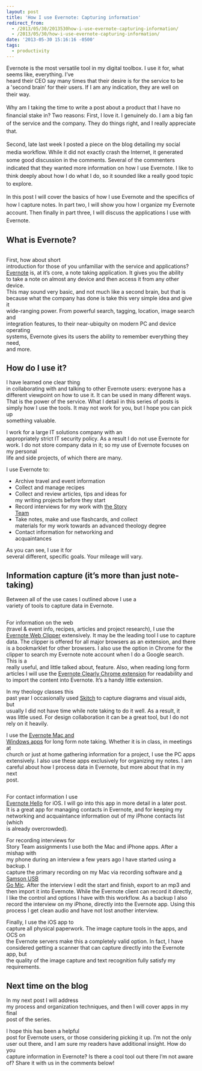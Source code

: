 ```yaml
---
layout: post
title: 'How I use Evernote: Capturing information'
redirect_from:
  - /2013/05/30/2013530how-i-use-evernote-capturing-information/
  - /2013/05/30/how-i-use-evernote-capturing-information/
date: '2013-05-30 15:16:16 -0500'
tags:
  - productivity
---
```

<p>Evernote is the most versatile tool in my digital toolbox. I use it for, what seems like, everything. I’ve<br />
heard their CEO say many times that their desire is for the service to be a 'second brain’ for their users. If I am any indication, they are well on their <span style="line-height: 1.5em;">way.</span></p>
<p class="MsoNormal">Why am I taking the time to <span style="line-height: 1.5em;">write a post about a product that I have no financial stake in? Two reasons: </span><span style="line-height: 1.5em;">First, I love it. I genuinely do. I am a big fan of the service and the </span><span style="line-height: 1.5em;">company. They do things right, and I really appreciate that.</span></p>
<p class="MsoNormal">Second, late last week I posted <span style="line-height: 1.5em;">a piece on the blog detailing my social media workflow. While it did not </span><span style="line-height: 1.5em;">exactly crash the Internet, it generated some good discussion in the comments. </span><span style="line-height: 1.5em;">Several of the commenters indicated that they wanted more information on how I </span><span style="line-height: 1.5em;">use Evernote. I like to think deeply about how I do what I do, so it sounded </span><span style="line-height: 1.5em;">like a really good topic to explore.</span></p>
<p class="MsoNormal">In this post I will cover the <span style="line-height: 1.5em;">basics of how I use Evernote and the specifics of how I capture notes. In part </span><span style="line-height: 1.5em;">two, I will show you how I organize my Evernote account. Then finally in part </span><span style="line-height: 1.5em;">three, I will discuss the applications I use with Evernote.</span></p>
<h2>What is Evernote?</h2>
<p><img alt="" src="http://brianlundin.com/wp-content/uploads/2013/05/logo.png" /></p>
<p class="MsoNormal">First, how about short<br />
introduction for those of you unfamiliar with the service and applications?<br />
<a href="http://evernote.com/">Evernote</a> is, at it’s core, a note taking application. It gives you the ability<br />
to take a note on almost any device and then access it from any other device.<br />
This may sound very basic, and not much like a second brain, but that is<br />
because what the company has done is take this very simple idea and give it<br />
wide-ranging power. From powerful search, tagging, location, image search and<br />
integration features, to their near-ubiquity on modern PC and device operating<br />
systems, Evernote gives its users the ability to remember everything they need,<br />
and more.</p>
<h2>How do I use it?</h2>
<p class="MsoNormal">I have learned one clear thing<br />
in collaborating with and talking to other Evernote users: everyone has a<br />
different viewpoint on how to use it. It can be used in many different ways.<br />
That is the power of the service. What I detail in this series of posts is<br />
simply how I use the tools. It may not work for you, but I hope you can pick up<br />
something valuable.</p>
<p class="MsoNormal">I work for a large IT solutions company with an<br />
appropriately strict IT security policy. As a result I do not use Evernote for<br />
work. I do not store company data in it; so my use of Evernote focuses on my personal<br />
life and side projects, of which there are many.</p>
<p class="MsoNormal">I use Evernote to:</p>
<ul>
<li><!--[if !supportLists]-->Archive travel and event information</li>
<li><!--[if !supportLists]-->Collect and manage recipes</li>
<li><!--[if !supportLists]-->Collect and review articles, tips and ideas for<br />
my writing projects before they start</li>
<li><!--[if !supportLists]-->Record interviews for my work with <a href="http://austinstone.org/stories/stories-main">the Story<br />
Team</a></li>
<li><!--[if !supportLists]-->Take notes, make and use flashcards, and collect<br />
materials for my work towards an advanced theology degree</li>
<li><!--[if !supportLists]-->Contact information for networking and<br />
acquaintances</li>
</ul>
<p class="MsoNormal">As you can see, I use it for<br />
several different, specific goals. Your mileage will vary.</p>
<h2>Information capture (it’s more than just note-taking)</h2>
<p class="MsoNormal">Between all of the use cases I outlined above I use a<br />
variety of tools to capture data in Evernote.</p>
<p><img alt="" src="http://brianlundin.com/wp-content/uploads/2013/05/web_clipper-75.png" /></p>
<p class="MsoNormal">For information on the web<br />
(travel &amp; event info, recipes, articles and project research), I use the<br />
<a href="http://evernote.com/webclipper/">Evernote Web Clipper</a> extensively. It may be the leading tool I use to capture<br />
data. The clipper is offered for all major browsers as an extension, and there<br />
is a bookmarklet for other browsers. I also use the option in Chrome for the<br />
clipper to search my Evernote note account when I do a Google search. This is a<br />
really useful, and little talked about, feature. Also, when reading long form<br />
articles I will use the <a href="http://evernote.com/clearly/">Evernote Clearly Chrome extension</a> for readability and<br />
to import the content into Evernote. It’s a handy little extension.</p>
<p class="MsoNormal">In my theology classes this<br />
past year I occasionally used <a href="http://evernote.com/skitch/">Skitch</a> to capture diagrams and visual aids, but<br />
usually I did not have time while note taking to do it well. As a result, it<br />
was little used. For design collaboration it can be a great tool, but I do not<br />
rely on it heavily.</p>
<p class="MsoNormal">I use the <a href="http://evernote.com/evernote/">Evernote Mac and<br />
Windows apps</a> for long form note taking. Whether it is in class, in meetings at<br />
church or just at home gathering information for a project, I use the PC apps<br />
extensively. I also use these apps exclusively for organizing my notes. I am<br />
careful about how I process data in Evernote, but more about that in my next<br />
post.</p>
<p><img alt="" src="http://brianlundin.com/wp-content/uploads/2013/05/hello-75.png" /></p>
<p class="MsoNormal">For contact information I use<br />
<a href="http://evernote.com/hello/">Evernote Hello</a> for iOS. I will go into this app in more detail in a later post.<br />
It is a great app for managing contacts in Evernote, and for keeping my<br />
networking and acquaintance information out of my iPhone contacts list (which<br />
is already overcrowded).</p>
<p class="MsoNormal">For recording interviews for<br />
Story Team assignments I use both the Mac and iPhone apps. After a mishap with<br />
my phone during an interview a few years ago I have started using a backup. I<br />
capture the primary recording on my Mac via recording software and <a href="ttp://www.amazon.com/gp/product/B001R76D42/ref=as_li_ss_tl?ie=UTF8&amp;camp=1789&amp;creative=390957&amp;creativeASIN=B001R76D42&amp;linkCode=as2&amp;tag=blundin-20">a Samson USB<br />
Go Mic</a>. After the interview I edit the start and finish, export to an mp3 and<br />
then import it into Evernote. While the Evernote client can record it directly,<br />
I like the control and options I have with this workflow. As a backup I also<br />
record the interview on my iPhone, directly into the Evernote app. Using this<br />
process I get clean audio and have not lost another interview.</p>
<p class="MsoNormal">Finally, I use the iOS app to<br />
capture all physical paperwork. The image capture tools in the apps, and OCS on<br />
the Evernote servers make this a completely valid option. In fact, I have<br />
considered getting a scanner that can capture directly into the Evernote app, but<br />
the quality of the image capture and text recognition fully satisfy my<br />
requirements.</p>
<h2>Next time on the blog</h2>
<p class="MsoNormal">In my next post I will address<br />
my process and organization techniques, and then I will cover apps in my final<br />
post of the series.</p>
<p class="MsoNormal">I hope this has been a helpful<br />
post for Evernote users, or those considering picking it up. I’m not the only<br />
user out there, and I am sure my readers have additional insight. How do you<br />
capture information in Evernote? Is there a cool tool out there I’m not aware<br />
of? Share it with us in the comments below!</p>
<p><!--EndFragment--></p>
